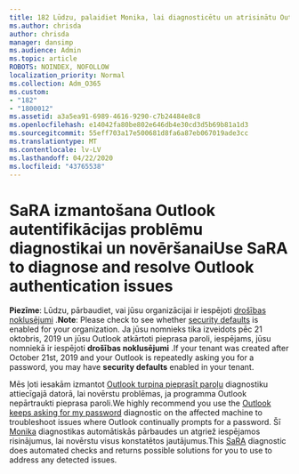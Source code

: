 ```yaml
---
title: 182 Lūdzu, palaidiet Monika, lai diagnosticētu un atrisinātu Outlook autentifikācijas problēmas
ms.author: chrisda
author: chrisda
manager: dansimp
ms.audience: Admin
ms.topic: article
ROBOTS: NOINDEX, NOFOLLOW
localization_priority: Normal
ms.collection: Adm_O365
ms.custom:
- "182"
- "1800012"
ms.assetid: a3a5ea91-6989-4616-9290-c7b24484e8c8
ms.openlocfilehash: e14042fa80be802e646db4e30cd3d5b69b81a1d3
ms.sourcegitcommit: 55eff703a17e500681d8fa6a87eb067019ade3cc
ms.translationtype: MT
ms.contentlocale: lv-LV
ms.lasthandoff: 04/22/2020
ms.locfileid: "43765538"
---
```

# <a name="use-sara-to-diagnose-and-resolve-outlook-authentication-issues"></a><span data-ttu-id="829fe-102">SaRA izmantošana Outlook autentifikācijas problēmu diagnostikai un novēršanai</span><span class="sxs-lookup"><span data-stu-id="829fe-102">Use SaRA to diagnose and resolve Outlook authentication issues</span></span>

<span data-ttu-id="829fe-103">**Piezīme**: Lūdzu, pārbaudiet, vai jūsu organizācijai ir iespējoti [drošības noklusējumi](https://aka.ms/securitydefaults) .</span><span class="sxs-lookup"><span data-stu-id="829fe-103">**Note**: Please check to see whether [security defaults](https://aka.ms/securitydefaults) is enabled for your organization.</span></span> <span data-ttu-id="829fe-104">Ja jūsu nomnieks tika izveidots pēc 21 oktobris, 2019 un jūsu Outlook atkārtoti pieprasa paroli, iespējams, jūsu nomniekā ir iespējoti **drošības noklusējumi** .</span><span class="sxs-lookup"><span data-stu-id="829fe-104">If your tenant was created after October 21st, 2019 and your Outlook is repeatedly asking you for a password, you may have **security defaults** enabled in your tenant.</span></span>

<span data-ttu-id="829fe-105">Mēs ļoti iesakām izmantot [Outlook turpina pieprasīt paroļu](https://aka.ms/SaRA-OutlookPwdPrompt-Alchemy) diagnostiku attiecīgajā datorā, lai novērstu problēmas, ja programma Outlook nepārtraukti pieprasa paroli.</span><span class="sxs-lookup"><span data-stu-id="829fe-105">We highly recommend you use the [Outlook keeps asking for my password](https://aka.ms/SaRA-OutlookPwdPrompt-Alchemy) diagnostic on the affected machine to troubleshoot issues where Outlook continually prompts for a password.</span></span> <span data-ttu-id="829fe-106">Šī [Monika](https://diagnostics.office.com/#/) diagnostikas automātiskās pārbaudes un atgriež iespējamos risinājumus, lai novērstu visus konstatētos jautājumus.</span><span class="sxs-lookup"><span data-stu-id="829fe-106">This [SaRA](https://diagnostics.office.com/#/) diagnostic does automated checks and returns possible solutions for you to use to address any detected issues.</span></span>
